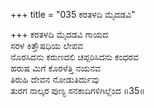 +++
title = "035 ಕರತಳದಿ ಮೈದಡವಿ"

+++
ಕರತಳದಿ ಮೈದಡವಿ ಗಾಯದ  
ಸರಳ ಕಿತ್ತೌಷಧಿಯ ಲೇಪವ  
ನೊರಸಿದನು ಕರುಣದಲಿ ಚಪ್ಪರಿಸಿದನು ಕಂಧರವ  
ಹರುಷ ಮಿಗೆ ಕೊರಳೆತ್ತಿ ನಯನವ  
ತಿರುಹಿ ದೇವನ ನೋಡುತಿರ್ದುವು  
ತುರಗ ನಾಲ್ಕರ ಪುಣ್ಯ ಸನಕಾದಿಗಳಿಗಿಲ್ಲೆಂದ    ॥35॥